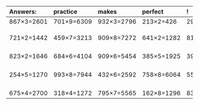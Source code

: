 | Answers: | practice | makes | perfect | ! |
| :--- | :--- | :--- | :--- | :--- |
| 867×3=2601 | 701×9=6309 | 932×3=2796 | 213×2=426 | 290×3=870 | 
|   |   |   |   |   | 
|   |   |   |   |   | 
|   |   |   |   |   | 
| 721×2=1442 | 459×7=3213 | 909×8=7272 | 641×2=1282 | 813×3=2439 | 
|   |   |   |   |   | 
|   |   |   |   |   | 
|   |   |   |   |   | 
|   |   |   |   |   | 
| 823×2=1646 | 684×6=4104 | 909×6=5454 | 385×5=1925 | 391×2=782 | 
|   |   |   |   |   | 
|   |   |   |   |   | 
|   |   |   |   |   | 
|   |   |   |   |   | 
| 254×5=1270 | 993×8=7944 | 432×6=2592 | 758×8=6064 | 551×9=4959 | 
|   |   |   |   |   | 
|   |   |   |   |   | 
|   |   |   |   |   | 
|   |   |   |   |   | 
| 675×4=2700 | 318×4=1272 | 795×7=5565 | 162×8=1296 | 836×5=4180 | 
